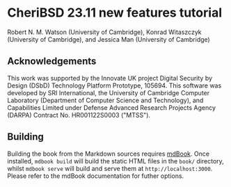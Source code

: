 <!-- ANCHOR: cover -->

# CheriBSD 23.11 new features tutorial

Robert N. M. Watson (University of Cambridge),
Konrad Witaszczyk (University of Cambridge), and
Jessica Man (University of Cambridge)

## Acknowledgements

This work was supported by the Innovate UK project Digital Security by Design
(DSbD) Technology Platform Prototype, 105694.
This software was developed by SRI International, the University of
Cambridge Computer Laboratory (Department of Computer Science and
Technology), and Capabilities Limited under Defense Advanced Research
Projects Agency (DARPA) Contract No. HR001122S0003 ("MTSS").

<!-- ANCHOR_END: cover -->

## Building

Building the book from the Markdown sources requires
[mdBook](https://github.com/rust-lang/mdBook). Once installed, `mdbook build`
will build the static HTML files in the `book/` directory, whilst `mdbook
serve` will build and serve them at `http://localhost:3000`. Please refer to
the mdBook documentation for futher options.

